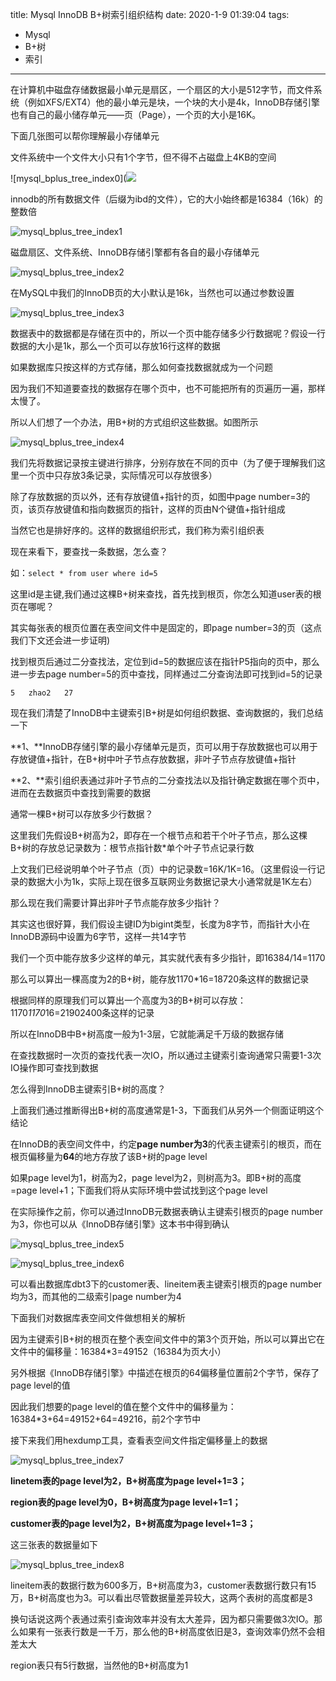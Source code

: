 title: Mysql InnoDB B+树索引组织结构
date: 2020-1-9 01:39:04
tags:
  - Mysql
  - B+树
  - 索引
---

在计算机中磁盘存储数据最小单元是扇区，一个扇区的大小是512字节，而文件系统（例如XFS/EXT4）他的最小单元是块，一个块的大小是4k，InnoDB存储引擎也有自己的最小储存单元——页（Page），一个页的大小是16K。

下面几张图可以帮你理解最小存储单元

文件系统中一个文件大小只有1个字节，但不得不占磁盘上4KB的空间

![mysql_bplus_tree_index0](![](https://github.com/wpy2016/Blogs/blob/master/imgs/mysql_bplus_index_structure/mysql_bplus_tree_index0.png?raw=true)

innodb的所有数据文件（后缀为ibd的文件），它的大小始终都是16384（16k）的整数倍

![mysql_bplus_tree_index1](https://github.com/wpy2016/Blogs/blob/master/imgs/mysql_bplus_index_structure/mysql_bplus_tree_index1.png?raw=true)

磁盘扇区、文件系统、InnoDB存储引擎都有各自的最小存储单元

![mysql_bplus_tree_index2](https://github.com/wpy2016/Blogs/blob/master/imgs/mysql_bplus_index_structure/mysql_bplus_tree_index2.png?raw=true)

在MySQL中我们的InnoDB页的大小默认是16k，当然也可以通过参数设置

![mysql_bplus_tree_index3](https://github.com/wpy2016/Blogs/blob/master/imgs/mysql_bplus_index_structure/mysql_bplus_tree_index3.png?raw=true)

数据表中的数据都是存储在页中的，所以一个页中能存储多少行数据呢？假设一行数据的大小是1k，那么一个页可以存放16行这样的数据

如果数据库只按这样的方式存储，那么如何查找数据就成为一个问题

因为我们不知道要查找的数据存在哪个页中，也不可能把所有的页遍历一遍，那样太慢了。

所以人们想了一个办法，用B+树的方式组织这些数据。如图所示

![mysql_bplus_tree_index4](https://github.com/wpy2016/Blogs/blob/master/imgs/mysql_bplus_index_structure/mysql_bplus_tree_index4.png?raw=true)

我们先将数据记录按主键进行排序，分别存放在不同的页中（为了便于理解我们这里一个页中只存放3条记录，实际情况可以存放很多）

除了存放数据的页以外，还有存放键值+指针的页，如图中page number=3的页，该页存放键值和指向数据页的指针，这样的页由N个键值+指针组成

当然它也是排好序的。这样的数据组织形式，我们称为索引组织表

现在来看下，要查找一条数据，怎么查？

如：`select * from user where id=5`

这里id是主键,我们通过这棵B+树来查找，首先找到根页，你怎么知道user表的根页在哪呢？

其实每张表的根页位置在表空间文件中是固定的，即page number=3的页（这点我们下文还会进一步证明)

找到根页后通过二分查找法，定位到id=5的数据应该在指针P5指向的页中，那么进一步去page number=5的页中查找，同样通过二分查询法即可找到id=5的记录

`5   zhao2   27`

现在我们清楚了InnoDB中主键索引B+树是如何组织数据、查询数据的，我们总结一下

**1、**InnoDB存储引擎的最小存储单元是页，页可以用于存放数据也可以用于存放键值+指针，在B+树中叶子节点存放数据，非叶子节点存放键值+指针

**2、**索引组织表通过非叶子节点的二分查找法以及指针确定数据在哪个页中，进而在去数据页中查找到需要的数据

通常一棵B+树可以存放多少行数据？

这里我们先假设B+树高为2，即存在一个根节点和若干个叶子节点，那么这棵B+树的存放总记录数为：根节点指针数*单个叶子节点记录行数

上文我们已经说明单个叶子节点（页）中的记录数=16K/1K=16。（这里假设一行记录的数据大小为1k，实际上现在很多互联网业务数据记录大小通常就是1K左右）

那么现在我们需要计算出非叶子节点能存放多少指针？

其实这也很好算，我们假设主键ID为bigint类型，长度为8字节，而指针大小在InnoDB源码中设置为6字节，这样一共14字节

我们一个页中能存放多少这样的单元，其实就代表有多少指针，即16384/14=1170

那么可以算出一棵高度为2的B+树，能存放1170*16=18720条这样的数据记录

根据同样的原理我们可以算出一个高度为3的B+树可以存放：1170*1170*16=21902400条这样的记录

所以在InnoDB中B+树高度一般为1-3层，它就能满足千万级的数据存储

在查找数据时一次页的查找代表一次IO，所以通过主键索引查询通常只需要1-3次IO操作即可查找到数据

怎么得到InnoDB主键索引B+树的高度？

上面我们通过推断得出B+树的高度通常是1-3，下面我们从另外一个侧面证明这个结论

在InnoDB的表空间文件中，约定**page number为3**的代表主键索引的根页，而在根页偏移量为**64**的地方存放了该B+树的page level

如果page level为1，树高为2，page level为2，则树高为3。即B+树的高度=page level+1；下面我们将从实际环境中尝试找到这个page level

在实际操作之前，你可以通过InnoDB元数据表确认主键索引根页的page number为3，你也可以从《InnoDB存储引擎》这本书中得到确认

![mysql_bplus_tree_index5](https://github.com/wpy2016/Blogs/blob/master/imgs/mysql_bplus_index_structure/mysql_bplus_tree_index5.png?raw=true)

![mysql_bplus_tree_index6](https://github.com/wpy2016/Blogs/blob/master/imgs/mysql_bplus_index_structure/mysql_bplus_tree_index6.png?raw=true)

可以看出数据库dbt3下的customer表、lineitem表主键索引根页的page number均为3，而其他的二级索引page number为4

下面我们对数据库表空间文件做想相关的解析

因为主键索引B+树的根页在整个表空间文件中的第3个页开始，所以可以算出它在文件中的偏移量：16384*3=49152（16384为页大小）

另外根据《InnoDB存储引擎》中描述在根页的64偏移量位置前2个字节，保存了page level的值

因此我们想要的page level的值在整个文件中的偏移量为：16384*3+64=49152+64=49216，前2个字节中

接下来我们用hexdump工具，查看表空间文件指定偏移量上的数据

![mysql_bplus_tree_index7](https://github.com/wpy2016/Blogs/blob/master/imgs/mysql_bplus_index_structure/mysql_bplus_tree_index6.png?raw=true)

**linetem表的page level为2，B+树高度为page level+1=3；**

**region表的page level为0，B+树高度为page level+1=1；**

**customer表的page level为2，B+树高度为page level+1=3；**

这三张表的数据量如下

![mysql_bplus_tree_index8](https://github.com/wpy2016/Blogs/blob/master/imgs/mysql_bplus_index_structure/mysql_bplus_tree_index7.png?raw=true)

lineitem表的数据行数为600多万，B+树高度为3，customer表数据行数只有15万，B+树高度也为3。可以看出尽管数据量差异较大，这两个表树的高度都是3

换句话说这两个表通过索引查询效率并没有太大差异，因为都只需要做3次IO。那么如果有一张表行数是一千万，那么他的B+树高度依旧是3，查询效率仍然不会相差太大

region表只有5行数据，当然他的B+树高度为1
